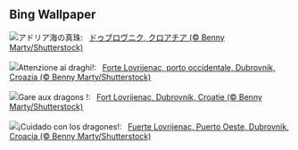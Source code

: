 ## Bing Wallpaper
![](https://www.bing.com/th?id=OHR.DubrovnikHarbor_JA-JP7478363701_UHD.jpg&w=1000)アドリア海の真珠:&nbsp;&ensp;[ドゥブロヴニク, クロアチア (© Benny Marty/Shutterstock)](https://www.bing.com/th?id=OHR.DubrovnikHarbor_JA-JP7478363701_UHD.jpg)
<br><br/>
![](https://www.bing.com/th?id=OHR.DubrovnikHarbor_IT-IT2167312556_UHD.jpg&w=1000)Attenzione ai draghi!:&nbsp;&ensp;[Forte Lovrijenac, porto occidentale, Dubrovnik, Croazia (© Benny Marty/Shutterstock)](https://www.bing.com/th?id=OHR.DubrovnikHarbor_IT-IT2167312556_UHD.jpg)
<br><br/>
![](https://www.bing.com/th?id=OHR.DubrovnikHarbor_FR-FR0527761350_UHD.jpg&w=1000)Gare aux dragons !:&nbsp;&ensp;[Fort Lovrijenac, Dubrovnik, Croatie (© Benny Marty/Shutterstock)](https://www.bing.com/th?id=OHR.DubrovnikHarbor_FR-FR0527761350_UHD.jpg)
<br><br/>
![](https://www.bing.com/th?id=OHR.DubrovnikHarbor_ES-ES3951111300_UHD.jpg&w=1000)¡Cuidado con los dragones!:&nbsp;&ensp;[Fuerte Lovrijenac, Puerto Oeste, Dubrovnik, Croacia (© Benny Marty/Shutterstock)](https://www.bing.com/th?id=OHR.DubrovnikHarbor_ES-ES3951111300_UHD.jpg)
<br><br/>
